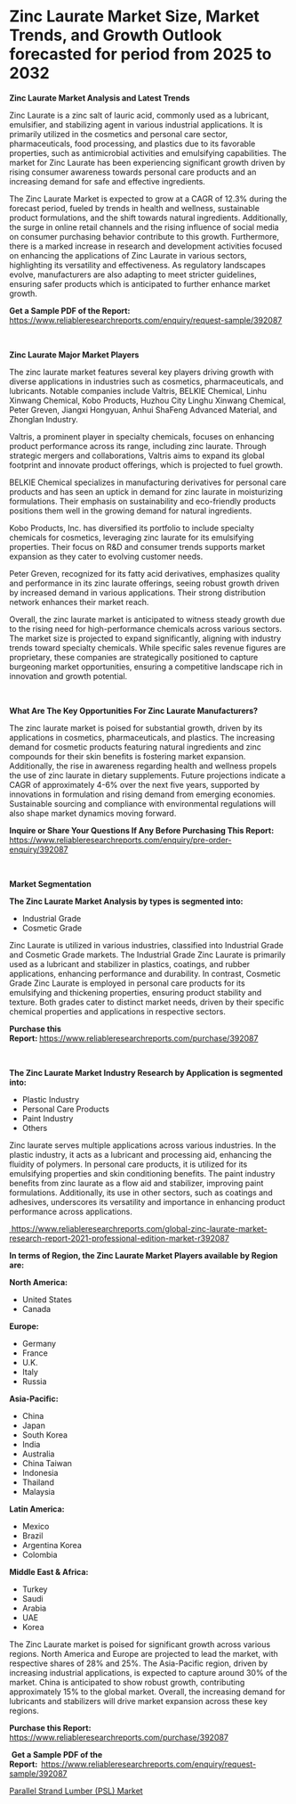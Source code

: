 <p><h1>Zinc Laurate Market Size, Market Trends, and Growth Outlook forecasted for period from 2025 to 2032</h1></p><p><strong>Zinc Laurate Market Analysis and Latest Trends</strong></p>
<p><p>Zinc Laurate is a zinc salt of lauric acid, commonly used as a lubricant, emulsifier, and stabilizing agent in various industrial applications. It is primarily utilized in the cosmetics and personal care sector, pharmaceuticals, food processing, and plastics due to its favorable properties, such as antimicrobial activities and emulsifying capabilities. The market for Zinc Laurate has been experiencing significant growth driven by rising consumer awareness towards personal care products and an increasing demand for safe and effective ingredients.</p><p>The Zinc Laurate Market is expected to grow at a CAGR of 12.3% during the forecast period, fueled by trends in health and wellness, sustainable product formulations, and the shift towards natural ingredients. Additionally, the surge in online retail channels and the rising influence of social media on consumer purchasing behavior contribute to this growth. Furthermore, there is a marked increase in research and development activities focused on enhancing the applications of Zinc Laurate in various sectors, highlighting its versatility and effectiveness. As regulatory landscapes evolve, manufacturers are also adapting to meet stricter guidelines, ensuring safer products which is anticipated to further enhance market growth.</p></p>
<p><strong>Get a Sample PDF of the Report:&nbsp;</strong> <a href="https://www.reliableresearchreports.com/enquiry/request-sample/392087?utm_campaign=3364&utm_medium=2&utm_source=Github&utm_content=ia&utm_term=29032025&utm_id=zinc-laurate">https://www.reliableresearchreports.com/enquiry/request-sample/392087</a></p>
<p>&nbsp;</p>
<p><strong>Zinc Laurate Major Market Players</strong></p>
<p><p>The zinc laurate market features several key players driving growth with diverse applications in industries such as cosmetics, pharmaceuticals, and lubricants. Notable companies include Valtris, BELKIE Chemical, Linhu Xinwang Chemical, Kobo Products, Huzhou City Linghu Xinwang Chemical, Peter Greven, Jiangxi Hongyuan, Anhui ShaFeng Advanced Material, and Zhonglan Industry.</p><p>Valtris, a prominent player in specialty chemicals, focuses on enhancing product performance across its range, including zinc laurate. Through strategic mergers and collaborations, Valtris aims to expand its global footprint and innovate product offerings, which is projected to fuel growth.</p><p>BELKIE Chemical specializes in manufacturing derivatives for personal care products and has seen an uptick in demand for zinc laurate in moisturizing formulations. Their emphasis on sustainability and eco-friendly products positions them well in the growing demand for natural ingredients.</p><p>Kobo Products, Inc. has diversified its portfolio to include specialty chemicals for cosmetics, leveraging zinc laurate for its emulsifying properties. Their focus on R&D and consumer trends supports market expansion as they cater to evolving customer needs.</p><p>Peter Greven, recognized for its fatty acid derivatives, emphasizes quality and performance in its zinc laurate offerings, seeing robust growth driven by increased demand in various applications. Their strong distribution network enhances their market reach.</p><p>Overall, the zinc laurate market is anticipated to witness steady growth due to the rising need for high-performance chemicals across various sectors. The market size is projected to expand significantly, aligning with industry trends toward specialty chemicals. While specific sales revenue figures are proprietary, these companies are strategically positioned to capture burgeoning market opportunities, ensuring a competitive landscape rich in innovation and growth potential.</p></p>
<p>&nbsp;</p>
<p><strong>What Are The Key Opportunities For Zinc Laurate Manufacturers?</strong></p>
<p><p>The zinc laurate market is poised for substantial growth, driven by its applications in cosmetics, pharmaceuticals, and plastics. The increasing demand for cosmetic products featuring natural ingredients and zinc compounds for their skin benefits is fostering market expansion. Additionally, the rise in awareness regarding health and wellness propels the use of zinc laurate in dietary supplements. Future projections indicate a CAGR of approximately 4-6% over the next five years, supported by innovations in formulation and rising demand from emerging economies. Sustainable sourcing and compliance with environmental regulations will also shape market dynamics moving forward.</p></p>
<p><strong>Inquire or Share Your Questions If Any Before Purchasing This Report:</strong> <a href="https://www.reliableresearchreports.com/enquiry/pre-order-enquiry/392087?utm_campaign=3364&utm_medium=2&utm_source=Github&utm_content=ia&utm_term=29032025&utm_id=zinc-laurate">https://www.reliableresearchreports.com/enquiry/pre-order-enquiry/392087</a></p>
<p>&nbsp;</p>
<p><strong>Market Segmentation</strong></p>
<p><strong>The Zinc Laurate Market Analysis by types is segmented into:</strong></p>
<p><ul><li>Industrial Grade</li><li>Cosmetic Grade</li></ul></p>
<p><p>Zinc Laurate is utilized in various industries, classified into Industrial Grade and Cosmetic Grade markets. The Industrial Grade Zinc Laurate is primarily used as a lubricant and stabilizer in plastics, coatings, and rubber applications, enhancing performance and durability. In contrast, Cosmetic Grade Zinc Laurate is employed in personal care products for its emulsifying and thickening properties, ensuring product stability and texture. Both grades cater to distinct market needs, driven by their specific chemical properties and applications in respective sectors.</p></p>
<p><strong>Purchase this Report:&nbsp;</strong><a href="https://www.reliableresearchreports.com/purchase/392087?utm_campaign=3364&utm_medium=2&utm_source=Github&utm_content=ia&utm_term=29032025&utm_id=zinc-laurate">https://www.reliableresearchreports.com/purchase/392087</a></p>
<p>&nbsp;</p>
<p><strong>The Zinc Laurate Market Industry Research by Application is segmented into:</strong></p>
<p><ul><li>Plastic Industry</li><li>Personal Care Products</li><li>Paint Industry</li><li>Others</li></ul></p>
<p><p>Zinc laurate serves multiple applications across various industries. In the plastic industry, it acts as a lubricant and processing aid, enhancing the fluidity of polymers. In personal care products, it is utilized for its emulsifying properties and skin conditioning benefits. The paint industry benefits from zinc laurate as a flow aid and stabilizer, improving paint formulations. Additionally, its use in other sectors, such as coatings and adhesives, underscores its versatility and importance in enhancing product performance across applications.</p></p>
<p><a href="https://www.reliableresearchreports.com/global-zinc-laurate-market-research-report-2021-professional-edition-market-r392087?utm_campaign=3364&utm_medium=2&utm_source=Github&utm_content=ia&utm_term=29032025&utm_id=zinc-laurate">&nbsp;https://www.reliableresearchreports.com/global-zinc-laurate-market-research-report-2021-professional-edition-market-r392087</a></p>
<p><strong>In terms of Region, the Zinc Laurate Market Players available by Region are:</strong></p>
<p>
    <p> <strong> North America: </strong>
        <ul>
            <li>United States</li>
            <li>Canada</li>
        </ul>
        </p> 
    <p> <strong> Europe: </strong>
        <ul>
            <li>Germany</li>
            <li>France</li>
            <li>U.K.</li>
            <li>Italy</li>
            <li>Russia</li>
        </ul>
        </p> 
    <p> <strong> Asia-Pacific: </strong>
        <ul>
            <li>China</li>
            <li>Japan</li>
            <li>South Korea</li>
            <li>India</li>
            <li>Australia</li>
            <li>China Taiwan</li>
            <li>Indonesia</li>
            <li>Thailand</li>
            <li>Malaysia</li>
        </ul>
        </p> 
    <p> <strong> Latin America: </strong>
        <ul>
            <li>Mexico</li>
            <li>Brazil</li>
            <li>Argentina Korea</li>
            <li>Colombia</li>
        </ul>
        </p> 
    <p> <strong> Middle East & Africa: </strong>
        <ul>
            <li>Turkey</li>
            <li>Saudi</li>
            <li>Arabia</li>
            <li>UAE</li>
            <li>Korea</li>
        </ul>
    </p>
    </p>
<p><p>The Zinc Laurate market is poised for significant growth across various regions. North America and Europe are projected to lead the market, with respective shares of 28% and 25%. The Asia-Pacific region, driven by increasing industrial applications, is expected to capture around 30% of the market. China is anticipated to show robust growth, contributing approximately 15% to the global market. Overall, the increasing demand for lubricants and stabilizers will drive market expansion across these key regions.</p></p>
<p><strong>Purchase this Report: </strong><a href="https://www.reliableresearchreports.com/purchase/392087?utm_campaign=3364&utm_medium=2&utm_source=Github&utm_content=ia&utm_term=29032025&utm_id=zinc-laurate">https://www.reliableresearchreports.com/purchase/392087</a></p>
<p>&nbsp;<strong>Get a Sample PDF of the Report:&nbsp;&nbsp;</strong><a href="https://www.reliableresearchreports.com/enquiry/request-sample/392087?utm_campaign=3364&utm_medium=2&utm_source=Github&utm_content=ia&utm_term=29032025&utm_id=zinc-laurate">https://www.reliableresearchreports.com/enquiry/request-sample/392087</a></p>
<p><strong></strong></p>
<p><p><a href="https://github.com/cachuhashieb/Market-Research-Report-List-1/blob/main/parallel-strand-lumber-psl-market.md?utm_campaign=3364&utm_medium=2&utm_source=Github&utm_content=ia&utm_term=29032025&utm_id=zinc-laurate">Parallel Strand Lumber (PSL) Market</a></p></p>